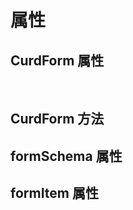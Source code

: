 # 属性

<div>
    <h2>CurdForm 属性</h2>
    <br/>
    <el-table :data="tableData1">
        <el-table-column prop="name" label="属性名" width="180">
        </el-table-column>
        <el-table-column prop="info" label="说明" width="180" />
        <el-table-column prop="type" label="类型">
             <template #="{row}">
                <el-popover
                    v-if="Object.keys(row).findIndex((item)=>item=='enum')!=-1"
                    placement="bottom-start"
                    :width="200"
                    trigger="click"
                >
                    <template #default>
                        <span>{{row.enum}}</span>
                    </template>
                    <template #reference>
                        <div>
                            <span>{{row.type}}</span>
                            <el-button class="m-2" round  link v-if="row.enum" >| enum<el-icon class="el-icon--right"><Warning /></el-icon></el-button>
                        </div>
                    </template>
                </el-popover>
                <el-popover
                    v-if="Object.keys(row).findIndex((item)=>item=='object')!=-1"
                    placement="bottom-start"
                    :width="200"
                    trigger="click"
                >
                    <template #default>
                        <span>{{row.object}}</span>
                    </template>
                    <template #reference>
                        <div>
                            <span>{{row.type}}</span>
                            <el-button class="m-2" round  link v-if="row.object" >object<el-icon class="el-icon--right"><Warning /></el-icon></el-button>
                        </div>
                    </template>
                </el-popover>
            </template>
        </el-table-column>
        <el-table-column prop="default" label="默认值" />
    </el-table>
    <h2>CurdForm 方法</h2>
    <el-table :data="tableData2">
        <el-table-column prop="name" label="属性名" width="180" />
        <el-table-column prop="info" label="说明" width="180" />
        <el-table-column prop="type" label="类型">
             <template #="{row}">
                <el-popover
                    v-if="Object.keys(row).findIndex((item)=>item=='func')!=-1"
                    placement="bottom-start"
                    :width="200"
                    trigger="click"
                >
                    <template #default>
                        <span>{{row.func}}</span>
                    </template>
                    <template #reference>
                        <div>
                            <span>{{row.type}}</span>
                            <el-button class="m-2" round  link v-if="row.func" >function<el-icon class="el-icon--right"><Warning /></el-icon></el-button>
                        </div>
                    </template>
                </el-popover>
            </template>
        </el-table-column>
        <el-table-column prop="default" label="默认值" />
    </el-table>
    <h2>formSchema 属性</h2>
    <el-table :data="tableData3">
        <el-table-column prop="name" label="属性名" width="180" />
        <el-table-column prop="info" label="说明" width="180" />
        <el-table-column prop="type" label="类型">
              <template #="{row}">
                <el-popover
                    v-if="Object.keys(row).findIndex((item)=>item=='enum')!=-1"
                    placement="bottom-start"
                    :width="200"
                    trigger="click"
                >
                    <template #default>
                        <span>{{row.enum}}</span>
                    </template>
                    <template #reference>
                        <div>
                            <span>{{row.type}}</span>
                            <el-button class="m-2" round  link v-if="row.enum" >| enum<el-icon class="el-icon--right"><Warning /></el-icon></el-button>
                        </div>
                    </template>
                </el-popover>
                <el-popover
                    v-if="Object.keys(row).findIndex((item)=>item=='object')!=-1"
                    placement="bottom-start"
                    :width="200"
                    trigger="click"
                >
                    <template #default>
                        <span>{{row.object}}</span>
                    </template>
                    <template #reference>
                        <div>
                            <span>{{row.type}}</span>
                            <el-button class="m-2" round  link v-if="row.object" >object<el-icon class="el-icon--right"><Warning /></el-icon></el-button>
                        </div>
                    </template>
                </el-popover>
            </template>
        </el-table-column>
        <el-table-column prop="default" label="默认值" />
    </el-table>
     <h2>formItem 属性</h2>
    <el-table :data="tableData4">
        <el-table-column prop="name" label="属性名" width="180" />
        <el-table-column prop="info" label="说明" width="180" />
        <el-table-column prop="type" label="类型">
            <template #="{row}">
                <el-popover
                    v-if="Object.keys(row).findIndex((item)=>item=='enum')!=-1"
                    placement="bottom-start"
                    :width="200"
                    trigger="click"
                >
                    <template #default>
                        <span>{{row.enum}}</span>
                    </template>
                    <template #reference>
                        <div>
                            <span>{{row.type}}</span>
                            <el-button class="m-2" round  link v-if="row.enum" >| enum<el-icon class="el-icon--right"><Warning /></el-icon></el-button>
                        </div>
                    </template>
                </el-popover>
                <el-popover
                    v-if="Object.keys(row).findIndex((item)=>item=='object')!=-1"
                    placement="bottom-start"
                    :width="200"
                    trigger="click"
                >
                    <template #default>
                        <span>{{row.object}}</span>
                    </template>
                    <template #reference>
                        <div>
                            <span>{{row.type}}</span>
                            <el-button class="m-2" round  link v-if="row.object" >object<el-icon class="el-icon--right"><Warning /></el-icon></el-button>
                        </div>
                    </template>
                </el-popover>
            </template>
        </el-table-column>
        <el-table-column prop="default" label="默认值" />
    </el-table>
  </div>

<script lang="ts" setup>
    import {Warning} from '@element-plus/icons-vue'
    const tableData1 = [
        {
            name: 'form-schema',
            info: "动态验证表单配置",
            type: '',
            default: '{}',
            object:'PropType<FormSchema>'
        },
        {
            name: "fields",
            info: '预置字段默认值',
            object: 'PropType<Fields>',
            default: '{}'
        },
        {
            name: "modelValue / v-model",
            info: '表单绑定的数据对象',
            object: 'PropType<Fields>',
            default: '——'
        },
        {
            name: "extend-context",
            info: '绑定给CurdForm的额外文本',
            type: '',
            object:'PropType<Record<string, any>>',
            default: '——'
        },
    ]
    const tableData2 = [
        {
            name: "update:modelValue"
        },
        {
            name: "change",
            info: '表单改变事件',
            func: '(formModel,formItem) => void',
            default: '——'
        }
    ]
    const tableData3 = [
        {
            name: "formItem",
            info: '表单项',
            object: 'FormItem[]'
        },
        {
            name: "rules",
            info: '表单验证规则',
        },
        {
            name: "getRules",
        },
        {
            name: "labelPosition",
            info: '表单项标题对齐方式',
            enum: '"left" | "right" | "top"',
            type: 'string'
        },
        {
            name: "gutter",
            info: '表单项间隔(左右padding值)',
            type: 'number'

        },
        {
            name: "labelWidth",
            info: '表单项标题的宽度',
            type: 'number | string',
        },
        {
            name: "inline",
            info: '表单项是否独占一行纵向排列',
            type: 'boolean',
            default: 'false'
        },
        {
            name: "inlineMessage",
            info: '是否以行内形式展示校验信息，当值为false时校验信息会position:absolute展示，值为true时校验信息会position:relative展示',
            type: 'boolean',
            default: 'false'
        },
        {
            name: "statusIcon",
            info: '是否在输入框中显示校验结果反馈图标',
            type: 'boolean',
            default: 'false'
        },
        {
            name: "showMessage",
            info: '是否显示校验错误信息',
            type: 'boolean',
            default: 'true',
        },
        {
            name: "size",
            info: '用于控制该表单项的尺寸',
            type: 'string',
            enum: '"default" | "small" | "large"'
        },
        {
            name: "disabled",
            info: '是否禁用该表单内的所有组件。 如果设置为 true, 它将覆盖内部组件的 disabled 属性',
            type: 'boolean',
            default: 'false'

        },
        {
            name: "validateOnRuleChange",
            info: '是否在 rules 属性改变后立即触发一次验证',
            type: 'boolean',
            default: 'false'
        },
        {
            name: "hideRequiredAsterisk",
            info: '是否隐藏必填字段标签旁边的红色星号',
            type: 'boolean',
            default: 'false'
        },
        {
            name: "scrollToError",
            info: '当校验失败时，滚动到第一个错误表单项',
            type: 'boolean',
            default: 'false',
        },
        
    ]

    const tableData4 = [
        {
            name: "prop",

        },
        {
            name: "label",
            info: '表单项标题'
        },
        {
            name: "type",
            info:"表单项类型",
            type:"ReturnType<typeof defineComponent>",
            enum: '"input" | "select" | "radio" | "checkbox" | "input-number" | "switch" | "file" | "date-picker" | "time-picker" | "color-picker" | "value"'
        },
        {
            name: "value",
            info: '表单项的绑定值',
            type: 'any'
        },
        {
            name: "eventObject",
            info: '绑定给formItem的事件函数对象',
            object: 'change?: (formModel: Fields, formItem: FormItem, context: FormContext, ...args: any[]) => void | boolean;       optionLoaded?: (formModel: Fields, formItem: FormItem, context: FormContext, config?: any) => void;        [key: string]: ((formModel: Fields, formItem: FormItem, context: FormContext, config?: any) => void) | undefined;',
            default: '{}'
        },
         {
            name: "options",
        },
        {
            name: "asyncOptions"
        },
        {
            name: "loading"
        },
        {
            name: "hidden"
        },
        {
            name: "rules"
        },
         {
            name: "props"
        },
        {
            name: "formItemProps"
        },
        {
            name: "labelWidth"
        },
        {
            name: "span"
        },
        {
            name: "disabled"
        },
         {
            name: "tooltip"
        },
        {
            name: "autoload"
        },
        {
            name: "prefix"
        },
        {
            name: "suffix"
        },
        {
            name: "empty"
        },
         {
            name: "sortIndex"
        },
    ]
</script>

<style lang="scss" scoped>
    :deep(table){
        margin:0;
    }
</style>
